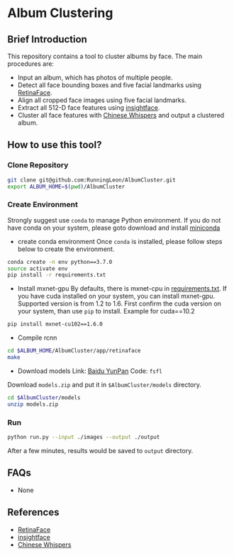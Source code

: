 # Album Clustering

## Brief Introduction

This repository contains a tool to cluster albums by face.
The main procedures are:

- Input an album, which has photos of multiple people.
- Detect all face bounding boxes and five facial landmarks using [RetinaFace](https://github.com/deepinsight/insightface/tree/master/detection/RetinaFace).
- Align all cropped face images using five facial landmarks.
- Extract all 512-D face features using [insightface](https://github.com/deepinsight/insightface).
- Cluster all face features with [Chinese Whispers](https://en.wikipedia.org/wiki/Chinese_Whispers_(clustering_method)) and output a clustered album.

## How to use this tool?

### Clone Repository

```bash
git clone git@github.com:RunningLeon/AlbumCluster.git
export ALBUM_HOME=$(pwd)/AlbumCluster
```

### Create Environment

Strongly suggest use `conda` to manage Python environment.
If you do not have conda on your system, please goto download and install [miniconda](https://docs.conda.io/en/latest/miniconda.html)

- create conda environment
Once `conda` is installed, please follow steps below to create the environment.

```bash
conda create -n env python==3.7.0
source activate env
pip install -r requirements.txt
```

- Install mxnet-gpu
By defaults, there is mxnet-cpu in [requirements.txt](./requirements.txt). If you have cuda installed on your system, you can install mxnet-gpu. Supported version is from 1.2 to 1.6.
First confirm the cuda version on your system, than use `pip` to install.
Example for cuda==10.2

```bash
pip install mxnet-cu102==1.6.0
```

- Compile rcnn

```bash
cd $ALBUM_HOME/AlbumCluster/app/retinaface
make
```

- Download models
Link: [Baidu YunPan](https://pan.baidu.com/s/1SQHu5fHB8SGB-7bJ0WmErQ)
Code: `fsfl`

Download `models.zip` and put it in `$AlbumCluster/models` directory.

```bash
cd $AlbumCluster/models
unzip models.zip
```

### Run

```bash
python run.py --input ./images --output ./output
```

After a few minutes, results would be saved to `output` directory.

## FAQs

- None

## References

- [RetinaFace](https://github.com/deepinsight/insightface/tree/master/detection/RetinaFace)
- [insightface](https://github.com/deepinsight/insightface)
- [Chinese Whispers](https://blog.csdn.net/u011808673/article/details/78644485/)